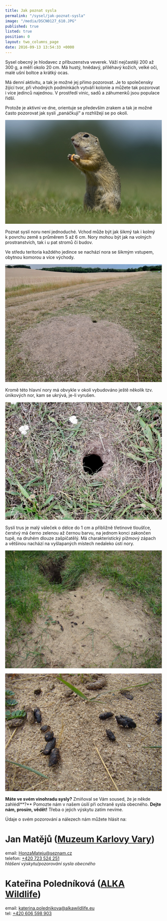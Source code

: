 ```yaml
---
title: Jak poznat sysla
permalink: "/sysel/jak-poznat-sysla"
image: "/media/DSCN0127_610.JPG"
published: true
listed: true
position: 0
layout: two_columns_page
date: 2016-09-13 13:54:33 +0000
---
```

Sysel obecný je hlodavec z příbuzenstva veverek. Váží nejčastěji 200 až
300 g, a měří okolo 20 cm. Má hustý, hnědavý, přiléhavý kožich, velké
oči, malé ušní boltce a krátký ocas.

Má denní aktivitu, a tak je možné jej přímo pozorovat. Je to společensky
žijící tvor, při vhodných podmínkách vytváří kolonie a můžete tak
pozorovat i více jedinců najednou. V prostředí vinic, sadů a záhumenků
jsou populace řidší.

Protože je aktivní ve dne, orientuje se především zrakem a tak je možné
často pozorovat jak sysli „panáčkují“ a rozhlížejí se po okolí.

![](/media/KMB6072_610.jpg)

Poznat syslí noru není jednoduché. Vchod může být jak šikmý tak i kolmý
k povrchu země s průměrem 5 až 6 cm. Nory mohou být jak na volných
prostranstvích, tak i u pat stromů či budov.

Ve středu teritoria každého jedince se nachází nora se šikmým vstupem,
obytnou komorou a více východy.

![](/media/DSCN0142_610.JPG)

Kromě této hlavní nory má obvykle v okolí vybudováno ještě několik tzv.
únikových nor, kam se ukrývá, je-li vyrušen.

![](/media/DSCN0139_610.JPG)

Syslí trus je malý váleček o délce do 1 cm a přibližně třetinové
tloušťce, čerstvý má černo zelenou až černou barvu, na jednom konci
zakončen tupě, na druhém dlouze zašpičatělý. Má charakteristický pižmový
zápach a většinou nachází na vyšlapaných místech nedaleko ústí nory.

![](/media/DSC09864_610.JPG)

![](/media/DSC09865_610.JPG)

**Máte ve svém vinohradu sysly?** Zmiňoval se Vám soused, že je někde
zahlédl**?** Pomozte nám v našem úsilí při ochraně sysla
obecného. **Dejte nám, prosím, vědět!** Třeba o jejich výskytu zatím
nevíme.

Údaje o svém pozorování a nálezech nám můžete hlásit na:

# Jan Matějů ([Muzeum Karlovy Vary][1])

email: [HonzaMateju@seznam.cz](mailto:HonzaMateju@seznam.cz)  
telefon: [+420 723 524 251](tel:+420-723-524-251)  
*hlášení výskytu/pozorování sysla obecného*

# Kateřina Poledníková ([ALKA Wildlife][2])

email: [katerina.polednikova@alkawildlife.eu](mailto:katerina.polednikova@alkawildlife.eu)  
tel: [+420 606 598 903](tel:+420-606-598-903)


[1]: http://kvmuz.cz
[2]: https://www.alkawildlife.eu
